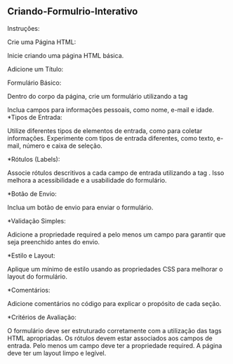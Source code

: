 ## Criando-Formulrio-Interativo

Instruções:

Crie uma Página HTML:

Inicie criando uma página HTML básica.

Adicione um Título:

Formulário Básico:

Dentro do corpo da página, crie um formulário utilizando a tag

Inclua campos para informações pessoais, como nome, e-mail e idade.
*Tipos de Entrada:

Utilize diferentes tipos de elementos de entrada, como para coletar informações. Experimente com tipos de entrada diferentes, como texto, e-mail, número e caixa de seleção.

*Rótulos (Labels):

Associe rótulos descritivos a cada campo de entrada utilizando a tag . Isso melhora a acessibilidade e a usabilidade do formulário.

*Botão de Envio:

Inclua um botão de envio para enviar o formulário.

*Validação Simples:

Adicione a propriedade required a pelo menos um campo para garantir que seja preenchido antes do envio.

*Estilo e Layout:

Aplique um mínimo de estilo usando as propriedades CSS para melhorar o layout do formulário.

*Comentários:

Adicione comentários no código para explicar o propósito de cada seção.

*Critérios de Avaliação:

O formulário deve ser estruturado corretamente com a utilização das tags HTML apropriadas. Os rótulos devem estar associados aos campos de entrada. Pelo menos um campo deve ter a propriedade required. A página deve ter um layout limpo e legível.
